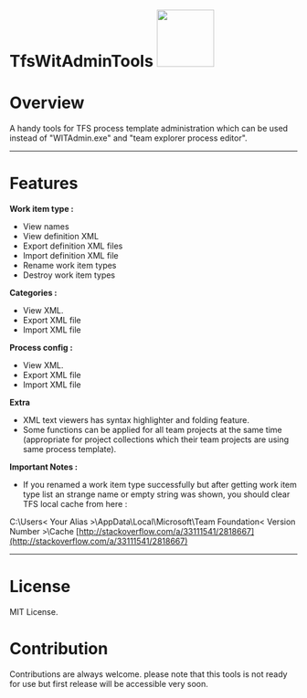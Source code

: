 # TfsWitAdminTools <img src="http://img4.imagetitan.com/img4/small/13/13_tfswitadmintools_small.jpg" width="100" height="100" />

# Overview
A handy tools for TFS process template administration which can be used instead of "WITAdmin.exe" and "team explorer process editor".

***

# Features
**Work item type :**
  * View names
  * View definition XML
  * Export definition XML files
  * Import definition XML file
  * Rename work item types 
  * Destroy work item types

**Categories :**
  * View XML.
  * Export XML file
  * Import XML file

**Process config :**
  * View XML.
  * Export XML file
  * Import XML file


**Extra**
* XML text viewers has syntax highlighter and folding feature.
* Some functions can be applied for all team projects at the same time (appropriate for project collections which their team projects are using same process template).

**Important Notes :**
  * If you renamed a work item type successfully but after getting work item type list an strange name or empty string was shown, you should clear TFS local cache from here : 

  C:\Users\< Your Alias >\AppData\Local\Microsoft\Team Foundation\< Version Number >\Cache
  [http://stackoverflow.com/a/33111541/2818667](http://stackoverflow.com/a/33111541/2818667)

***
# License
MIT License.

# Contribution
Contributions are always welcome. please note that this tools is not ready for use but first release will be accessible very soon.
